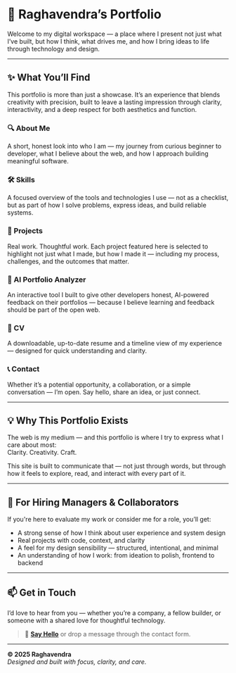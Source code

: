 # 🧠 Raghavendra’s Portfolio

Welcome to my digital workspace — a place where I present not just what I’ve built, but how I think, what drives me, and how I bring ideas to life through technology and design.

---

## ✨ What You’ll Find

This portfolio is more than just a showcase. It’s an experience that blends creativity with precision, built to leave a lasting impression through clarity, interactivity, and a deep respect for both aesthetics and function.

### 🔍 About Me  
A short, honest look into who I am — my journey from curious beginner to developer, what I believe about the web, and how I approach building meaningful software.

### 🛠 Skills  
A focused overview of the tools and technologies I use — not as a checklist, but as part of how I solve problems, express ideas, and build reliable systems.

### 🚀 Projects  
Real work. Thoughtful work. Each project featured here is selected to highlight not just what I made, but how I made it — including my process, challenges, and the outcomes that matter.

### 🧠 AI Portfolio Analyzer  
An interactive tool I built to give other developers honest, AI-powered feedback on their portfolios — because I believe learning and feedback should be part of the open web.

### 🎯 CV  
A downloadable, up-to-date resume and a timeline view of my experience — designed for quick understanding and clarity.

### 📞 Contact  
Whether it’s a potential opportunity, a collaboration, or a simple conversation — I’m open. Say hello, share an idea, or just connect.

---

## 💡 Why This Portfolio Exists

The web is my medium — and this portfolio is where I try to express what I care about most:  
Clarity. Creativity. Craft.

This site is built to communicate that — not just through words, but through how it feels to explore, read, and interact with every part of it.

---

## 🤝 For Hiring Managers & Collaborators

If you're here to evaluate my work or consider me for a role, you’ll get:

- A strong sense of how I think about user experience and system design
- Real projects with code, context, and clarity
- A feel for my design sensibility — structured, intentional, and minimal
- An understanding of how I work: from ideation to polish, frontend to backend

---

## 📫 Get in Touch

I’d love to hear from you — whether you’re a company, a fellow builder, or someone with a shared love for thoughtful technology.

> 💬 **[Say Hello](#contact-me)** or drop a message through the contact form.

---

**© 2025 Raghavendra**  
*Designed and built with focus, clarity, and care.*
